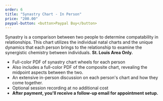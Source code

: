 ```yaml
---
order: 6
title: "Synastry Chart - In Person"
price: "200.00"
paypal-button: <button>Paypal Buy</button>
---
```


Synastry is a comparison between two people to determine compatability in relationships. 
This chart utilizes the individual natal charts and the unique dynamics that
each person brings to the relationship to examine the synergistic chemistry between individuals.
__St. Louis Area Only.__

* Full-color PDF of synastry chart wheels for each person
* Also includes a full-color PDF of the composite chart, revealing the midpoint aspects between the two.
* An extensive in-person discussion on each person's chart and how they come together.
* Optional session recording at no additional cost
* __After payment, you'll receive a follow-up email for appointment setup.__